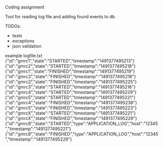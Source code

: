 Coding assignment

Tool for reading log file and adding found events to db.

TODOs:
- tests
- exceptions
- json validation



example logfile.txt
{"id":"gmrc1","state":"STARTED","timestamp":"1491377495213"}
{"id":"gmrc2","state":"STARTED","timestamp":"1491377495218"}
{"id":"gmrc1","state":"FINISHED","timestamp":"1491377495219"}
{"id":"gmrc3","state":"FINISHED","timestamp":"1491377495218"}
{"id":"gmrc2","state":"FINISHED","timestamp":"1491377495225"}
{"id":"gmrc3","state":"STARTED","timestamp":"1491377495216"}
{"id":"gmrc4","state":"STARTED","timestamp":"1491377495229"}
{"id":"gmrc5","state":"STARTED","timestamp":"1491377495221"}
{"id":"gmrc4","state":"FINISHED","timestamp":"1491377495238"}
{"id":"gmrc5","state":"FINISHED","timestamp":"1491377495223"}
{"id":"gmrcX","state":"STARTED","timestamp":"1491377495221"}
{"id":"gmrcX","state":"FINISHED","timestamp":"1491377495229"}
{"id":"gmrc8","state":"STARTED","type":"APPLICATION_LOG","host":"12345","timestamp":"1491377495221"}
{"id":"gmrc8","state":"FINISHED","type":"APPLICATION_LOG","host":"12345","timestamp":"1491377495229"}